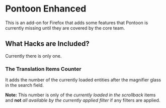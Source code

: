 # Pontoon Enhanced
This is an add-on for Firefox that adds some features that Pontoon is currently missing until they are covered by the core team.

## What Hacks are Included?
Currently there is only one.

### The Translation Items Counter
It adds the number of the currently loaded entities after the magnifier glass in the search field.

**Note:** This number is only of the *currently loaded in the scrollback* items and **not** *all available by the currently applied filter* if any filters are applied.
